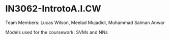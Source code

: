 # IN3062-IntrotoA.I.CW

 Team Members: Lucas Wilson, Meelad  Mujadidi, Muhammad Salman Anwar

 Models used for the coursework: SVMs and NNs
 
 

